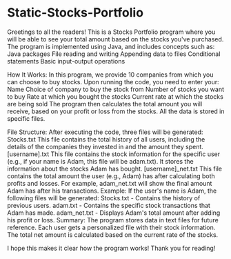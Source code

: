 # Static-Stocks-Portfolio
Greetings to all the readers!
This is a Stocks Portfolio program where you will be able to see your total amount based on the stocks you've purchased. The program is implemented using Java, and includes concepts such as:
  Java packages
  File reading and writing
  Appending data to files
  Conditional statements
  Basic input-output operations

How It Works:
In this program, we provide 10 companies from which you can choose to buy stocks. Upon running the code, you need to enter your:
Name
  Choice of company to buy the stock from
  Number of stocks you want to buy
  Rate at which you bought the stocks
  Current rate at which the stocks are being sold
The program then calculates the total amount you will receive, based on your profit or loss from the stocks. All the data is stored in specific files.

File Structure:
After executing the code, three files will be generated:
  Stocks.txt
    This file contains the total history of all users, including the details of the companies they invested in and the amount they spent.
  [username].txt
    This file contains the stock information for the specific user (e.g., if your name is Adam, this file will be adam.txt). It stores the information about the stocks Adam has bought.
  [username]_net.txt
    This file contains the total amount the user (e.g., Adam) has after calculating both profits and losses. For example, adam_net.txt will show the final amount Adam has after his transactions.
Example:
If the user's name is Adam, the following files will be generated:
  Stocks.txt - Contains the history of previous users.
  adam.txt - Contains the specific stock transactions that Adam has made.
  adam_net.txt - Displays Adam's total amount after adding his profit or loss.
Summary:
  The program stores data in text files for future reference.
  Each user gets a personalized file with their stock information.
  The total net amount is calculated based on the current rate of the stocks.
  
I hope this makes it clear how the program works! Thank you for reading!
